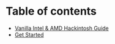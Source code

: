 # Table of contents

* [Vanilla Intel & AMD Hackintosh Guide](README.md)
* [Get Started](get-started.md)


